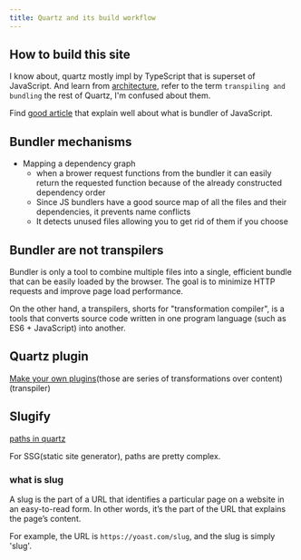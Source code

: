```yaml
---
title: Quartz and its build workflow
---
```


## How to build this site
I know about, quartz mostly impl by TypeScript that is superset of JavaScript. And learn from [architecture](https://quartz.jzhao.xyz/advanced/architecture), refer to the term `transpiling and bundling` the rest of Quartz, I'm confused about them.

Find [good article](https://dev.to/sayanide/the-what-why-and-how-of-javascript-bundlers-4po9) that explain well about what is bundler of JavaScript.

## Bundler mechanisms
- Mapping a dependency graph
	- when a brower request functions from the bundler it can easily return the requested function because of the already constructed dependency order
	- Since JS bundlers have a good source map of all the files and their dependencies, it prevents name conflicts
	- It detects unused files allowing you to get rid of them if you choose

## Bundler are not transpilers
Bundler is only a tool to combine multiple files into a single, efficient bundle that can be easily loaded by the browser. The goal is to minimize HTTP requests and improve page load performance.

On the other hand, a transpilers, shorts for "transformation compiler", is a tools that converts source code written in one program language (such as ES6 + JavaScript) into another.

## Quartz plugin
[Make your own plugins](https://quartz.jzhao.xyz/advanced/making-plugins)(those are series of transformations over content) (transpiler)

## Slugify
[paths in quartz](https://quartz.jzhao.xyz/advanced/paths)

For SSG(static site generator), paths are pretty complex.

### what is slug
A slug is the part of a URL that identifies a particular page on a website in an easy-to-read form. In other words, it’s the part of the URL that explains the page’s content.

For example, the URL is  `https://yoast.com/slug`, and the slug is simply 'slug'.